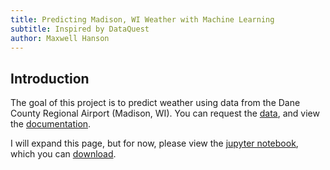 ```yaml
---
title: Predicting Madison, WI Weather with Machine Learning
subtitle: Inspired by DataQuest
author: Maxwell Hanson
---
```


## Introduction

The goal of this project is to predict weather using data from the Dane County Regional Airport (Madison, WI). You can request the [data](https://www.ncdc.noaa.gov/cdo-web/search), and view the [documentation](https://www.ncei.noaa.gov/data/daily-summaries/doc/GHCND_documentation.pdf).

I will expand this page, but for now, please view the [jupyter notebook](https://githubmaxds.github.io/portfolio/madison-weather-project/), which you can [download](/portfolio/madison-weather-project.ipynb).

